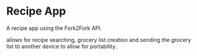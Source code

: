 # Recipe App

A recipe app using the Fork2Fork API.

allows for recipe searching, grocery list creation and sending the grocery list to another device to allow for portability.

